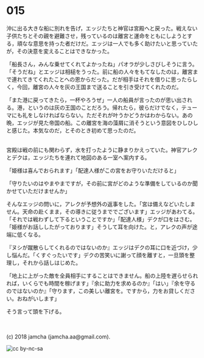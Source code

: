 # 015

沖に出る大きな船に別れを告げ，エッジたちと神官は宮殿へと戻った。戦えない子供たちとその親を避難させ，残っているのは離宮と運命をともにしようとする，頑なな意思を持った者だけだ。エッジは一人でも多く助けたいと思っていたが，その決意を変えることはできなかった。  

「船長さん，みんな乗せてくれてよかったね」パオラが少しさびしそうに言う。「そうだね」とエッジは相槌をうった。前に船の人々をもてなしたのは，離宮まで連れてきてくれたことへの恩からだった。だが相手はそれを借りに思ったらしく，今回，離宮の人々を灰の王国まで送ることを引き受けてくれたのだ。  

「また港に戻ってきたら，一杯やろうぜ」一人の船員が言ったのが思い出される。港，というのは灰の王国のことだろう。帰れたら，彼らだけでなく，テューマにも礼をしなければならない。ただそれが叶うかどうかはわからない。あの晩，エッジが見た帝国の船。この離宮を海の藻屑に消そうという意図をひしひしと感じた。本気なのだ，とそのとき初めて思ったのだ。  

<br>  
宮殿は戦の前にも関わらず，水を打ったように静まりかえっていた。神官アレクとデクは，エッジたちを連れて地図のある一室へ案内する。  

「姫様は喜んでおられます」「配達人様がこの宮をお守りいただけると」  

「守りたいのはやまやまですが，その前に宮がどのような準備をしているのか聞かせていただけませんか」  

そんなエッジの問いに，アレクが予想外の返事をした。「宮は備えなどいたしません。天命の赴くまま，その導きに従うまででございます」エッジがあわてる。「それでは戦わずして下るということですか」「配達人様」デクが口をはさむ。「姫様がお話ししたがっております」そうして耳を向けた。と，アレクの声が途端に低くなる。  

『ヌシが蹴散らしてくれるのではないのか』エッジはデクの耳に口を近づけ，少し悩んだ。「くすぐったいです」デクの苦笑いに謝って顔を離すと，一旦頭を整理し，それから話しはじめた。  

「地上に上がった敵を全員相手にすることはできません。船の上陸を遅らせられれば，いくらでも時間を稼げます」『余に助力を求めるのか』「はい」『余を守るのではないのか』「守ります，この美しい離宮を。ですから，力をお貸しください。おねがいします」  

そう言って頭を下げる。  

<br>  
<br>  
(c) 2018 jamcha (jamcha.aa@gmail.com).  

![cc by-nc-sa](http://i.creativecommons.org/l/by-nc-sa/4.0/88x31.png)
